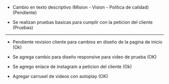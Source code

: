
- Cambio en texto descriptivo (Mision - Vision - Politica de calidad) (Pendiente)

- Se realizan pruebas basicas para cumplir con la peticion del cliente (Pruebas)

------------------------------------------------------
- Pendiente revision cliente para cambios en diseño de la pagina de inicio (Ok)

- Se agrega cambio para diseño responsive para video de prueba (OK)

- Se agrego enlace de instagram a peticion del cliente (Ok)

- Agregar carrusel de videos con autoplay (OK)
